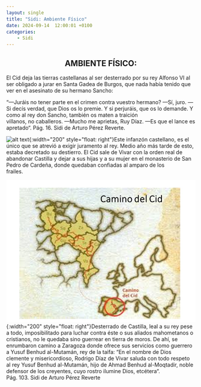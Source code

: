```yaml
---
layout: single
title: "Sidi: Ambiente Físico"
date: 2024-09-14  12:00:01 +0100
categories: 
    - Sidi
---
```


<center><h2>AMBIENTE FÍSICO:</h2></center>


El Cid deja las tierras castellanas al ser desterrado por su rey Alfonso VI al ser obligado a jurar en Santa Gadea de Burgos, que nada había tenido que ver en el asesinato de su hermano Sancho:


 “—Juráis no tener parte en el crimen contra vuestro hermano?
  —Sí, juro.
  —Si decís verdad, que Dios os lo premie. Y si perjuráis, que os lo
     demande. Y como al rey don Sancho, también os maten a traición   
     villanos, no caballeros.
  —Mucho me aprietas, Ruy Díaz.
  —Es que el lance es apretado“.   Pág.  16.   Sidi  de Arturo Pérez Reverte.      



![alt text](</assets/img/San Pedro de Cardeña.jpg>){:width="200" style="float: right"}Este infanzón castellano, es el único que se atrevió a exigir 
juramento al rey. Medio año más tarde de esto, estaba decretado su 
destierro. El Cid sale de Vivar con la orden real de abandonar 
Castilla  y dejar a sus hijas y a su mujer en el monasterio de San 
Pedro de Cardeña, donde quedaban confiadas al amparo de los  
frailes.  


![alt text](</assets/img/camino del cid.jpg>){:width="200" style="float: right"}Desterrado de Castilla, leal a su rey pese a todo, imposibilitado 
para luchar contra éste o sus aliados mahometanos o cristianos, no 
le  quedaba sino guerrear en tierra de moros. De ahí, se enrumbaron 
camino a Zaragoza donde ofrece sus servicios como guerrero a Yusuf 
Benhud al-Mutamán, rey de la taifa: “En el nombre de Dios clemente y 
misericordioso, Rodrigo Díaz de Vivar saluda con todo respeto al rey 
Yusuf Benhud al-Mutamán, hijo de Ahmad Benhud al-Moqtadir, noble 
defensor de los creyentes, cuyo rostro ilumine Dios, etcétera“.  
Pág. 103.  Sidi  de Arturo Pérez Reverte



